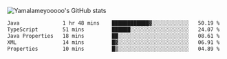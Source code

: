 ![Yamalameyooooo's GitHub stats](https://github-readme-stats.vercel.app/api?username=yamalameyooooo&theme=transparent&show_icons=true\&show=reviews,discussions_started,discussions_answered,prs_merged,prs_merged_percentage)

<!--START_SECTION:waka-->

```txt
Java              1 hr 48 mins    ████████████▓░░░░░░░░░░░░   50.19 %
TypeScript        51 mins         ██████░░░░░░░░░░░░░░░░░░░   24.07 %
Java Properties   18 mins         ██░░░░░░░░░░░░░░░░░░░░░░░   08.61 %
XML               14 mins         █▓░░░░░░░░░░░░░░░░░░░░░░░   06.91 %
Properties        10 mins         █▒░░░░░░░░░░░░░░░░░░░░░░░   04.89 %
```

<!--END_SECTION:waka-->
